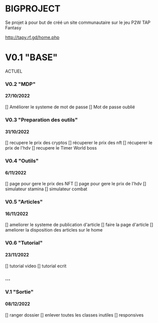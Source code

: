 # BIGPROJECT

Se projet à pour but de créé un site communautaire sur le jeu P2W TAP Fantasy

http://tapy.rf.gd/home.php



# V0.1 "BASE"

ACTUEL 

### V0.2 "MDP"  

#### 27/10/2022

[] Améliorer le systeme de mot de passe 
[] Mot de passe oublié

### V0.3 "Preparation des outils"

#### 31/10/2022


[] recupere le prix des cryptos
[] récuperer le prix des nft
[] récuperer le prix de l'hdv
[] recupere le Timer World boss

### V0.4 "Outils"

#### 6/11/2022

[] page pour gere le prix des NFT
[] page pour gere le prix de l'hdv
[] simulateur stamina
[] simulateur combat

### V0.5 "Articles"

#### 16/11/2022

[] ameliorer le systeme de publication d'article 
[] faire la page d'article 
[] ameliorer la disposition des articles sur le home

### V0.6 "Tutorial"

#### 23/11/2022

[] tutorial video
[] tutorial ecrit

### ...

### V.1 "Sortie"

#### 08/12/2022

[] ranger dossier 
[] enlever toutes les classes inutiles
[] responsives

